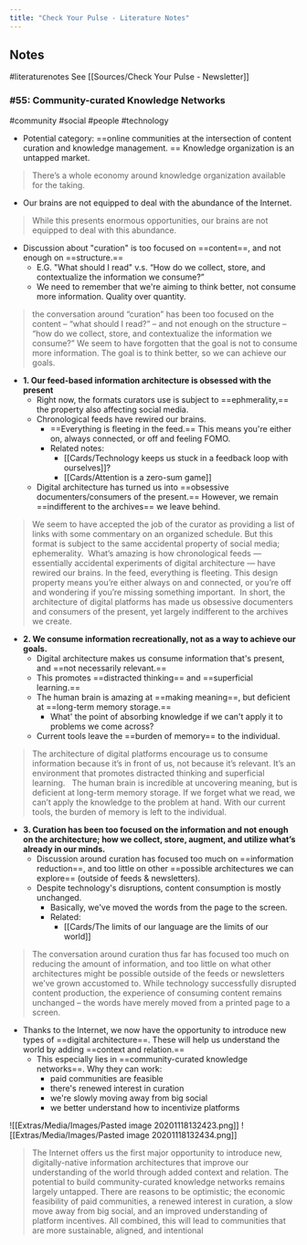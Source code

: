 ```yaml
---
title: "Check Your Pulse - Literature Notes"
---
```

##  Notes
#literaturenotes 
See [[Sources/Check Your Pulse - Newsletter]]
### #55: Community-curated Knowledge Networks
#community #social #people #technology 
- Potential category: ==online communities at the intersection of content curation and knowledge management. == Knowledge organization is an untapped market.
> There’s a whole economy around knowledge organization available for the taking. 
- Our brains are not equipped to deal with the abundance of the Internet.
> While this presents enormous opportunities, our brains are not  equipped to deal with this abundance. 
- Discussion about "curation" is too focused on ==content==, and not enough on ==structure.==
	- E.G. "What should I read" v.s. “How do we collect, store, and contextualize the information we consume?” 
	- We need to remember that we're aiming to think better, not consume more information. Quality over quantity.
> the conversation around “curation” has been too focused on the content – “what should I read?” – and not enough on the structure – “how do we collect, store, and contextualize the information we consume?” We seem to have forgotten that the goal is not to consume more information. The goal is to think better, so we can achieve our goals. 
- **1. Our feed-based information architecture is obsessed with the present**
	- Right now, the formats curators use is subject to ==ephmerality,== the property also affecting social media.
	- Chronological feeds have rewired our brains.
		- ==Everything is fleeting in the feed.== This means you're either on, always connected, or off and feeling FOMO.
		- Related notes:
			- [[Cards/Technology keeps us stuck in a feedback loop with ourselves]]?
			- [[Cards/Attention is a zero-sum game]]
	- Digital architecture has turned us into ==obsessive documenters/consumers of the present.== However, we remain ==indifferent to the archives== we leave behind.
>We seem to have accepted the job of the curator as providing a list of links with some commentary on an organized schedule. But this format is subject to the same accidental property of social media; ephemerality. 
> What’s amazing is how chronological feeds — essentially accidental experiments of digital architecture — have rewired our brains. In the feed, everything is fleeting. This design property means you’re either always on and connected, or you’re off and wondering if you’re missing something important. 
> In short, the architecture of digital platforms has made us obsessive documenters and consumers of the present, yet largely indifferent to the archives we create.
- **2. We consume information recreationally, not as a way to achieve our goals.**
	- Digital architecture makes us consume information that's present, and ==not necessarily relevant.==
	- This promotes ==distracted thinking== and ==superficial learning.==
	- The human brain is amazing at ==making meaning==, but deficient at ==long-term memory storage.==
		- What' the point of absorbing knowledge if we can't apply it to problems we come across?
	- Current tools leave the ==burden of memory== to the individual.
> The architecture of digital platforms encourage us to consume information because it’s in front of us, not because it’s relevant.
> It’s an environment that promotes distracted thinking and superficial learning.  
> The human brain is incredible at uncovering meaning, but is deficient at long-term memory storage. If we forget what we read, we can’t apply the knowledge to the problem at hand.
> With our current tools, the burden of memory is left to the individual.
- **3. Curation has been too focused on the information and not enough on the architecture; how we collect, store, augment, and utilize what’s already in our minds.**
	- Discussion around curation has focused too much on ==information reduction==, and too little on other ==possible architectures we can explore== (outside of feeds & newsletters).
	- Despite technology's disruptions, content consumption is mostly unchanged.
		- Basically, we've moved the words from the page to the screen.
		- Related:
			- [[Cards/The limits of our language are the limits of our world]]
> The conversation around curation thus far has focused too much on reducing the amount of information, and too little on what other architectures might be possible outside of the feeds or newsletters we’ve grown accustomed to.
> While technology successfully disrupted content production, the experience of consuming content remains unchanged – the words have merely moved from a printed page to a screen. 
- Thanks to the Internet, we now have the opportunity to introduce new types of ==digital architecture==. These will help us understand the world by adding ==context and relation.==
	- This especially lies in ==community-curated knowledge networks==. Why they can work:
		- paid communities are feasible
		- there's renewed interest in curation
		- we're slowly moving away from big social
		- we better understand how to incentivize platforms

![[Extras/Media/Images/Pasted image 20201118132423.png]]
![[Extras/Media/Images/Pasted image 20201118132434.png]]
>The Internet offers us the first major opportunity to introduce new, digitally-native information architectures that improve our understanding of the world through added context and relation.
> The potential to build community-curated knowledge networks remains largely untapped. There are reasons to be optimistic; the economic feasibility of paid communities, a renewed interest in curation, a slow move away from big social, and an improved understanding of platform incentives. All combined, this will lead to communities that are more sustainable, aligned, and intentional

